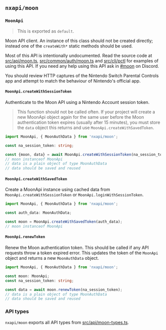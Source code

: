 `nxapi/moon`
---

### `MoonApi`

> This is exported as `default`.

Moon API client. An instance of this class should not be created directly; instead one of the `createWith*` static methods should be used.

Most of this API is intentionally undocumented. Read the source code at [src/api/moon.ts](../../src/api/moon.ts), [src/common/auth/moon.ts](../../src/common/auth/moon.ts) and [src/cli/pctl](../../src/cli/pctl) for examples of using this API. If you need any help using this API ask in [#moon](https://discordapp.com/channels/998657768594608138/998662782163628082) on Discord.

You should review HTTP captures of the Nintendo Switch Parental Controls app and attempt to match the behaviour of Nintendo's official app.

#### `MoonApi.createWithSessionToken`

Authenticate to the Moon API using a Nintendo Account session token.

> This function should not be called often. If your project will create a new MoonApi object again for the same user before the Moon authentication token expires (usually after 15 minutes), you must store the `data` object this returns and use `MoonApi.createWithSavedToken`.

```ts
import MoonApi, { MoonAuthData } from 'nxapi/moon';

const na_session_token: string;

const {moon, data} = await MoonApi.createWithSessionToken(na_session_token);
// moon instanceof MoonApi
// data is a plain object of type MoonAuthData
// data should be saved and reused
```

#### `MoonApi.createWithSavedToken`

Create a MoonApi instance using cached data from `MoonApi.createWithSessionToken` or `MoonApi.loginWithSessionToken`.

```ts
import MoonApi, { MoonAuthData } from 'nxapi/moon';

const auth_data: MoonAuthData;

const moon = MoonApi.createWithSavedToken(auth_data);
// moon instanceof MoonApi
```

#### `MoonApi.renewToken`

Renew the Moon authentication token. This should be called if any API requests throw a token expired error. This updates the token of the `MoonApi` object and returns a new `MoonAuthData` object.

```ts
import MoonApi, { MoonAuthData } from 'nxapi/moon';

const moon: MoonApi;
const na_session_token: string;

const data = await moon.renewToken(na_session_token);
// data is a plain object of type MoonAuthData
// data should be saved and reused
```

### API types

`nxapi/moon` exports all API types from [src/api/moon-types.ts](../../src/api/moon-types.ts).

